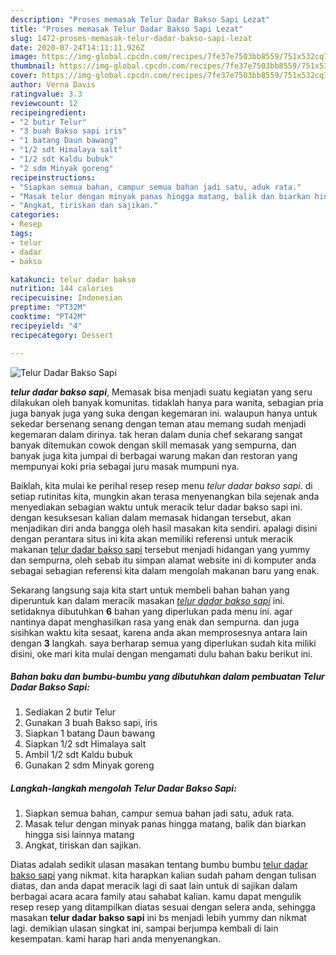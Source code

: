```yaml
---
description: "Proses memasak Telur Dadar Bakso Sapi Lezat"
title: "Proses memasak Telur Dadar Bakso Sapi Lezat"
slug: 1472-proses-memasak-telur-dadar-bakso-sapi-lezat
date: 2020-07-24T14:11:11.926Z
image: https://img-global.cpcdn.com/recipes/7fe37e7503bb8559/751x532cq70/telur-dadar-bakso-sapi-foto-resep-utama.jpg
thumbnail: https://img-global.cpcdn.com/recipes/7fe37e7503bb8559/751x532cq70/telur-dadar-bakso-sapi-foto-resep-utama.jpg
cover: https://img-global.cpcdn.com/recipes/7fe37e7503bb8559/751x532cq70/telur-dadar-bakso-sapi-foto-resep-utama.jpg
author: Verna Davis
ratingvalue: 3.3
reviewcount: 12
recipeingredient:
- "2 butir Telur"
- "3 buah Bakso sapi iris"
- "1 batang Daun bawang"
- "1/2 sdt Himalaya salt"
- "1/2 sdt Kaldu bubuk"
- "2 sdm Minyak goreng"
recipeinstructions:
- "Siapkan semua bahan, campur semua bahan jadi satu, aduk rata."
- "Masak telur dengan minyak panas hingga matang, balik dan biarkan hingga sisi lainnya matang"
- "Angkat, tiriskan dan sajikan."
categories:
- Resep
tags:
- telur
- dadar
- bakso

katakunci: telur dadar bakso 
nutrition: 144 calories
recipecuisine: Indonesian
preptime: "PT32M"
cooktime: "PT42M"
recipeyield: "4"
recipecategory: Dessert

---
```



![Telur Dadar Bakso Sapi](https://img-global.cpcdn.com/recipes/7fe37e7503bb8559/751x532cq70/telur-dadar-bakso-sapi-foto-resep-utama.jpg)

<b><i>telur dadar bakso sapi</i></b>, Memasak bisa menjadi suatu kegiatan yang seru dilakukan oleh banyak komunitas. tidaklah hanya para wanita, sebagian pria juga banyak juga yang suka dengan kegemaran ini. walaupun hanya untuk sekedar bersenang senang dengan teman atau memang sudah menjadi kegemaran dalam dirinya. tak heran dalam dunia chef sekarang sangat banyak ditemukan cowok dengan skill memasak yang sempurna, dan banyak juga kita jumpai di berbagai warung makan dan restoran yang mempunyai koki pria sebagai juru masak mumpuni nya.

Baiklah, kita mulai ke perihal resep resep menu <i>telur dadar bakso sapi</i>. di setiap rutinitas kita, mungkin akan terasa menyenangkan bila sejenak anda menyediakan sebagian waktu untuk meracik telur dadar bakso sapi ini. dengan kesuksesan kalian dalam memasak hidangan tersebut, akan menjadikan diri anda bangga oleh hasil masakan kita sendiri. apalagi disini dengan perantara situs ini kita akan memiliki referensi untuk meracik makanan <u>telur dadar bakso sapi</u> tersebut menjadi hidangan yang yummy dan sempurna, oleh sebab itu simpan alamat website ini di komputer anda sebagai sebagian referensi kita dalam mengolah makanan baru yang enak.




Sekarang langsung saja kita start untuk membeli bahan bahan yang diperuntuk kan dalam meracik masakan <u><i>telur dadar bakso sapi</i></u> ini. setidaknya dibutuhkan <b>6</b> bahan yang diperlukan pada menu ini. agar nantinya dapat menghasilkan rasa yang enak dan sempurna. dan juga sisihkan waktu kita sesaat, karena anda akan memprosesnya antara lain dengan <b>3</b> langkah. saya berharap semua yang diperlukan sudah kita miliki disini, oke mari kita mulai dengan mengamati dulu bahan baku berikut ini.

<!--inarticleads1-->

##### Bahan baku dan bumbu-bumbu yang dibutuhkan dalam pembuatan Telur Dadar Bakso Sapi:

1. Sediakan 2 butir Telur
1. Gunakan 3 buah Bakso sapi, iris
1. Siapkan 1 batang Daun bawang
1. Siapkan 1/2 sdt Himalaya salt
1. Ambil 1/2 sdt Kaldu bubuk
1. Gunakan 2 sdm Minyak goreng




<!--inarticleads2-->

##### Langkah-langkah mengolah Telur Dadar Bakso Sapi:

1. Siapkan semua bahan, campur semua bahan jadi satu, aduk rata.
1. Masak telur dengan minyak panas hingga matang, balik dan biarkan hingga sisi lainnya matang
1. Angkat, tiriskan dan sajikan.




Diatas adalah sedikit ulasan masakan tentang bumbu bumbu <u>telur dadar bakso sapi</u> yang nikmat. kita harapkan kalian sudah paham dengan tulisan diatas, dan anda dapat meracik lagi di saat lain untuk di sajikan dalam berbagai acara acara family atau sahabat kalian. kamu dapat mengulik resep resep yang ditampilkan diatas sesuai dengan selera anda, sehingga masakan <b>telur dadar bakso sapi</b> ini bs menjadi lebih yummy dan nikmat lagi. demikian ulasan singkat ini, sampai berjumpa kembali di lain kesempatan. kami harap hari anda menyenangkan.
